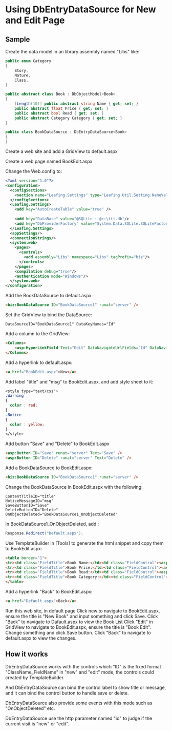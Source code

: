 Using DbEntryDataSource for New and Edit Page
==========

Sample
----------

Create the data model in an library assembly named "Libs" like:

````c#
public enum Category
{
    Story,
    Nature,
    Class,
}

public abstract class Book : DbObjectModel<Book>
{
    [Length(10)] public abstract string Name { get; set; }
    public abstract float Price { get; set; }
    public abstract bool Read { get; set; }
    public abstract Category Category { get; set; }
}

public class BookDataSource : DbEntryDataSource<Book>
{
}
````

Create a web site and add a GridView to default.aspx

Create a web page named BookEdit.aspx

Change the Web.config to:

````xml
<?xml version="1.0"?>
<configuration>
  <configSections>
    <section name="Leafing.Settings" type="Leafing.Util.Setting.NameValueSectionHandler, Leafing.Util"/>
  </configSections>
  <Leafing.Settings>
    <add key="AutoCreateTable" value="true" />
    
    <add key="DataBase" value="@SQLite : @c:\ttt.db"/>
    <add key="DbProviderFactory" value="System.Data.SQLite.SQLiteFactory, System.Data.SQLite, Version=1.0.47.2, Culture=neutral, PublicKeyToken=db937bc2d44ff139"/>
  </Leafing.Settings>
  <appSettings/>
  <connectionStrings/>
  <system.web>
    <pages>
      <controls>
        <add assembly="Libs" namespace="Libs" tagPrefix="biz"/>
      </controls>
    </pages>
    <compilation debug="true"/>
    <authentication mode="Windows"/>
  </system.web>
</configuration>
````

Add the BookDataSource to default.aspx:

````html
<biz:BookDataSource ID="BookDataSource1" runat="server" />
````

Set the GridView to bind the DataSource:

````
DataSourceID="BookDataSource1" DataKeyNames="Id"
````

Add a column to the GridView:

````html
<Columns>
    <asp:HyperLinkField Text="Edit" DataNavigateUrlFields="Id" DataNavigateUrlFormatString="~/BookEdit.aspx?Id={0}" />
</Columns>
````

Add a hyperlink to default.aspx:

````html
<a href="BookEdit.aspx">New</a>
````

Add label "title" and "msg" to BookEdit.aspx, and add style sheet to it:

````css
<style type="text/css">
.Warning
{
  color : red;
}
.Notice
{
  color : yellow;
}
</style>
````

Add button "Save" and "Delete" to BookEdit.aspx

````html
<asp:Button ID="Save" runat="server" Text="Save" />
<asp:Button ID="Delete" runat="server" Text="Delete" />
````

Add a BookDataSource to BookEdit.aspx:

````html
<biz:BookDataSource ID="BookDataSource1" runat="server" />
````

Change the BookDataSource in BookEdit.aspx with the following:

````
ContentTitleID="title"
NoticeMessageID="msg"
SaveButtonID="Save"
DeleteButtonID="Delete"
OnObjectDeleted="BookDataSource1_OnObjectDeleted"
````

In BookDataSource1_OnObjectDeleted, add :

````c#
Response.Redirect("Default.aspx");
````

Use TemplateBuilder in [Tools] to generate the html snippet and copy them to BookEdit.aspx:

````html
<table border="1">
<tr><td class="FieldTitle">Book Name:</td><td class="FieldControl"><asp:TextBox ID="Book_Name" runat="server" MaxLength="50" Columns="50" /></td></tr>
<tr><td class="FieldTitle">Book Price:</td><td class="FieldControl"><asp:TextBox ID="Book_Price" runat="server" MaxLength="20" Columns="20" /></td></tr>
<tr><td class="FieldTitle">Book Read:</td><td class="FieldControl"><asp:CheckBox ID="Book_Read" runat="server" /></td></tr>
<tr><td class="FieldTitle">Book Category:</td><td class="FieldControl"><asp:DropDownList ID="Book_Category" runat="server"><asp:ListItem Text="Story" Value="Story" /><asp:ListItem Text="Nature" Value="Nature" /><asp:ListItem Text="Class" Value="Class" /></asp:DropDownList></td></tr>
</table>
````

Add a hyperlink "Back" to BookEdit.aspx:

````html
<a href="Default.aspx">Back</a>
````

Run this web site, in default page
Click new to navigate to BookEdit.aspx, ensure the title is "New Book" and input something and click Save.
Click "Back" to navigate to Dafault.aspx to view the Book List
Click "Edit" in GridView to navigate to BookEdit.aspx, ensure the title is "Book Edit".
Change something and click Save button.
Click "Back" to navigate to default.aspx to view the changes.

How it works
----------

DbEntryDataSource works with the controls which "ID" is the fixed format "ClassName_FieldName" in "new" and "edit" mode, the controls could created by TemplateBuilder.

And DbEntryDataSource can bind the control label to show title or message, and it can bind the control button to handle save or delete.

DbEntryDataSource also provide some events with this mode such as "OnObjectDeleted" etc.

DbEntryDataSource use the http parameter named "id" to judge if the current visit is "new" or "edit".

